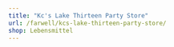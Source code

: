 ```yaml
---
title: "Kc's Lake Thirteen Party Store"
url: /farwell/kcs-lake-thirteen-party-store/
shop: Lebensmittel
---
```

